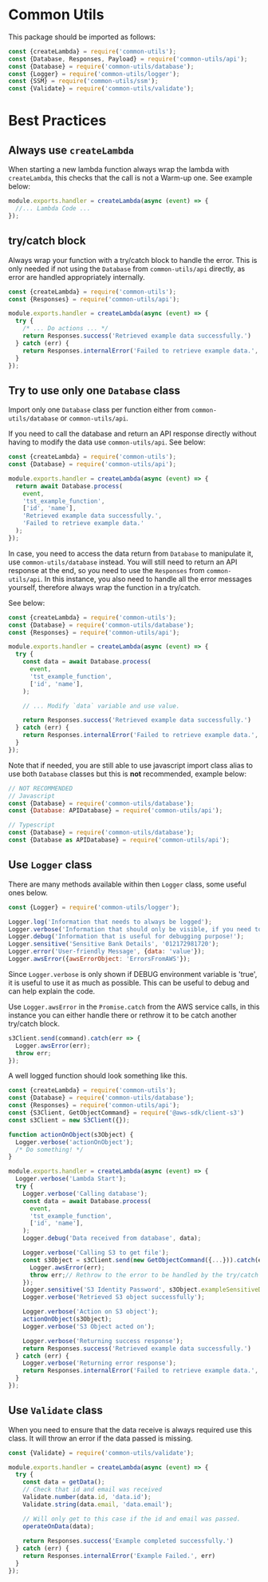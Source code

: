 # Common Utils

This package should be imported as follows:

```javascript
const {createLambda} = require('common-utils');
const {Database, Responses, Payload} = require('common-utils/api');
const {Database} = require('common-utils/database');
const {Logger} = require('common-utils/logger');
const {SSM} = require('common-utils/ssm');
const {Validate} = require('common-utils/validate');
```

# Best Practices

## Always use `createLambda`

When starting a new lambda function always wrap the lambda with `createLambda`, this checks that the call is not a
Warm-up one.
See example below:

```javascript
module.exports.handler = createLambda(async (event) => {
  //... Lambda Code ...
});
```

## try/catch block

Always wrap your function with a try/catch block to handle the error. This is only needed if not using the `Database`
from `common-utils/api` directly, as error are handled appropriately internally.

```javascript
const {createLambda} = require('common-utils');
const {Responses} = require('common-utils/api');

module.exports.handler = createLambda(async (event) => {
  try {
    /* ... Do actions ... */
    return Responses.success('Retrieved example data successfully.')
  } catch (err) {
    return Responses.internalError('Failed to retrieve example data.', err)
  }
});
```

## Try to use only one `Database` class

Import only one `Database` class per function either from `common-utils/database` or `common-utils/api`.

If you need to call the database and return an API response directly without having to modify the data
use `common-utils/api`. See below:

```javascript
const {createLambda} = require('common-utils');
const {Database} = require('common-utils/api');

module.exports.handler = createLambda(async (event) => {
  return await Database.process(
    event,
    'tst_example_function',
    ['id', 'name'],
    'Retrieved example data successfully.',
    'Failed to retrieve example data.'
  );
});
```

In case, you need to access the data return from `Database` to manipulate it, use `common-utils/database` instead.
You will still need to return an API response at the end, so you need to use the `Responses` from `common-utils/api`.
In this instance, you also need to handle all the error messages yourself, therefore always wrap the function in a
try/catch.

See below:

```javascript
const {createLambda} = require('common-utils');
const {Database} = require('common-utils/database');
const {Responses} = require('common-utils/api');

module.exports.handler = createLambda(async (event) => {
  try {
    const data = await Database.process(
      event,
      'tst_example_function',
      ['id', 'name'],
    );

    // ... Modify `data` variable and use value.

    return Responses.success('Retrieved example data successfully.')
  } catch (err) {
    return Responses.internalError('Failed to retrieve example data.', err)
  }
});
```

Note that if needed, you are still able to use javascript import class alias to use both `Database` classes but this
is **not** recommended, example below:

```javascript
// NOT RECOMMENDED
// Javascript
const {Database} = require('common-utils/database');
const {Database: APIDatabase} = require('common-utils/api');

// Typescript
const {Database} = require('common-utils/database');
const {Database as APIDatabase} = require('common-utils/api');
```

## Use `Logger` class

There are many methods available within then `Logger` class, some useful ones below.

```javascript
const {Logger} = require('common-utils/logger');

Logger.log('Information that needs to always be logged');
Logger.verbose('Information that should only be visible, if you need to debug!');
Logger.debug('Information that is useful for debugging purpose!');
Logger.sensitive('Sensitive Bank Details', '012172981720');
Logger.error('User-friendly Message', {data: 'value'});
Logger.awsError({awsErrorObject: 'ErrorsFromAWS'});
```

Since `Logger.verbose` is only shown if DEBUG environment variable is 'true', it is useful to use it as much as
possible.
This can be useful to debug and can help explain the code.

Use `Logger.awsError` in the `Promise.catch` from the AWS service calls, in this instance you can either handle there or
rethrow it to be catch another try/catch block.

```javascript
s3Client.send(command).catch(err => {
  Logger.awsError(err);
  throw err;
});
```

A well logged function should look something like this.

```javascript
const {createLambda} = require('common-utils');
const {Database} = require('common-utils/database');
const {Responses} = require('common-utils/api');
const {S3Client, GetObjectCommand} = require('@aws-sdk/client-s3')
const s3Client = new S3Client({});

function actionOnObject(s3Object) {
  Logger.verbose('actionOnObject');
  /* Do something! */
}

module.exports.handler = createLambda(async (event) => {
  Logger.verbose('Lambda Start');
  try {
    Logger.verbose('Calling database');
    const data = await Database.process(
      event,
      'tst_example_function',
      ['id', 'name'],
    );
    Logger.debug('Data received from database', data);

    Logger.verbose('Calling S3 to get file');
    const s3Object = s3Client.send(new GetObjectCommand({...})).catch(err => {
      Logger.awsError(err);
      throw err;// Rethrow to the error to be handled by the try/catch block instead.
    });
    Logger.sensitive('S3 Identity Password', s3Object.exampleSensitiveData);
    Logger.verbose('Retrieved S3 object successfully');

    Logger.verbose('Action on S3 object');
    actionOnObject(s3Object);
    Logger.verbose('S3 Object acted on');

    Logger.verbose('Returning success response');
    return Responses.success('Retrieved example data successfully.')
  } catch (err) {
    Logger.verbose('Returning error response');
    return Responses.internalError('Failed to retrieve example data.', err);
  }
});
```

## Use `Validate` class

When you need to ensure that the data receive is always required use this class.
It will throw an error if the data passed is missing.

```javascript
const {Validate} = require('common-utils/validate');

module.exports.handler = createLambda(async (event) => {
  try {
    const data = getData();
    // Check that id and email was received
    Validate.number(data.id, 'data.id');
    Validate.string(data.email, 'data.email');

    // Will only get to this case if the id and email was passed.
    operateOnData(data);
   
    return Responses.success('Example completed successfully.')
  } catch (err) {
    return Responses.internalError('Example Failed.', err)
  }
});
```
